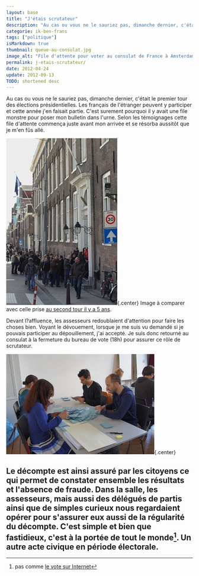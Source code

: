 ```yaml
---
layout: base
title: "J'étais scrutateur"
description: "Au cas ou vous ne le sauriez pas, dimanche dernier, c'était le premier tour des élections présidentielles. Les français de l'étranger peuvent y participer "
categorie: ik-ben-frans
tags: ["politique"]
isMarkdown: true
thumbnail: queue-au-consulat.jpg
image_alt: "File d'attente pour voter au consulat de France à Amsterdam"
permalink: j-etais-scrutateur/
date: 2012-04-24
update: 2012-09-13
TODO: shortened desc
---
```


Au cas ou vous ne le sauriez pas, dimanche dernier, c'était le premier tour des élections présidentielles. Les français de l'étranger peuvent y participer et cette année j'en faisait partie. C'est surement pourquoi il y avait une file monstre pour poser mon bulletin dans l'urne. Selon les témoignages cette file d'attente commença juste avant mon arrivée et se résorba aussitôt que je m'en fûs allé.

![File d'attente pour voter au consulat de France à Amsterdam](queue-au-consulat.jpg){.center}
Image à comparer avec celle prise [au second tour il y a 5 ans](/encore-un-dimanche-d-elections).

Devant l?affluence, les assesseurs redoublaient d'attention pour faire les choses bien. Voyant le dévouement, lorsque je me suis vu demandé si je pouvais participer au dépouillement, j'ai accepté. Je suis donc retourné au consulat à la fermeture du bureau de vote (18h) pour assurer ce rôle de scrutateur.

![comptage de bulletins](depouillement-elections.jpg){.center}

Le décompte est ainsi assuré par les citoyens ce qui permet de constater ensemble les résultats et l'absence de fraude. Dans la salle, les assesseurs, mais aussi des délégués de partis ainsi que de simples curieux nous regardaient opérer pour s'assurer eux aussi de la régularité du décompte. C'est simple et bien que fastidieux, c'est à la portée de tout le monde[^1]. Un autre acte civique en période électorale.
---
[^1]: pas comme [le vote sur Internet](/voter-par-internet)